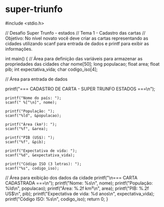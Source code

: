 # super-triunfo
#include <stdio.h>

// Desafio Super Trunfo - estados
// Tema 1 - Cadastro das cartas
// Objetivo: No nível novato você deve criar as cartas representando as cidades utilizando scanf para entrada de dados e printf para exibir as informações.

int main() {
  // Área para definição das variáveis para armazenar as propriedades das cidades
    char nome[50];
    long populacao;
    float area;
    float pib;
    int expectativa_vida;
    char codigo_iso[4];
  
  // Área para entrada de dados
  
 printf("=== CADASTRO DE CARTA - SUPER TRUNFO ESTADOS ===\n");

    printf("Nome do país: ");
    scanf(" %[^\n]", nome);

    printf("População: ");
    scanf("%ld", &populacao);

    printf("Área (km²): ");
    scanf("%f", &area);

    printf("PIB (US$): ");
    scanf("%f", &pib);

    printf("Expectativa de vida: ");
    scanf("%d", &expectativa_vida);

    printf("Código ISO (3 letras): ");
    scanf("%s", codigo_iso);

  // Área para exibição dos dados da cidade
  printf("\n=== CARTA CADASTRADA ===\n");
    printf("Nome: %s\n", nome);
    printf("População: %ld\n", populacao);
    printf("Área: %.2f km²\n", area);
    printf("PIB: %.2f US$\n", pib);
    printf("Expectativa de vida: %d anos\n", expectativa_vida);
    printf("Código ISO: %s\n", codigo_iso);
return 0;
} 
